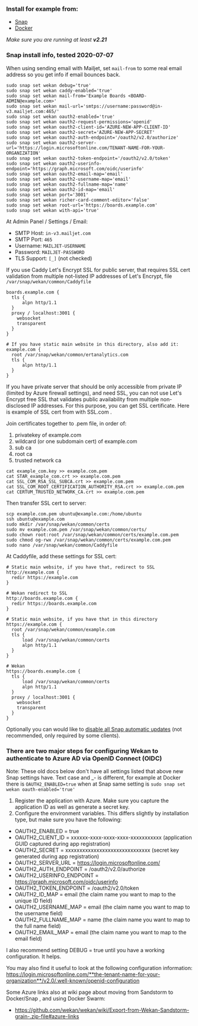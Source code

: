 ### Install for example from:
- [Snap](https://github.com/wekan/wekan/wiki/Snap)
- [Docker](https://github.com/wekan/wekan/wiki/Docker)

*Make sure you are running at least **v2.21***

### Snap install info, tested 2020-07-07

When using sending email with Mailjet, set `mail-from` to some real email address so you get info if email bounces back.
```
sudo snap set wekan debug='true'
sudo snap set wekan caddy-enabled='true'
sudo snap set wekan mail-from='Example Boards <BOARD-ADMIN@example.com>'
sudo snap set wekan mail-url='smtps://username:password@in-v3.mailjet.com:465/'
sudo snap set wekan oauth2-enabled='true'
sudo snap set wekan oauth2-request-permissions='openid'
sudo snap set wekan oauth2-client-id='AZURE-NEW-APP-CLIENT-ID'
sudo snap set wekan oauth2-secret='AZURE-NEW-APP-SECRET'
sudo snap set wekan oauth2-auth-endpoint='/oauth2/v2.0/authorize'
sudo snap set wekan oauth2-server-url='https://login.microsoftonline.com/TENANT-NAME-FOR-YOUR-ORGANIZATION'
sudo snap set wekan oauth2-token-endpoint='/oauth2/v2.0/token'
sudo snap set wekan oauth2-userinfo-endpoint='https://graph.microsoft.com/oidc/userinfo'
sudo snap set wekan oauth2-email-map='email'
sudo snap set wekan oauth2-username-map='email'
sudo snap set wekan oauth2-fullname-map='name'
sudo snap set wekan oauth2-id-map='email'
sudo snap set wekan port='3001'
sudo snap set wekan richer-card-comment-editor='false'
sudo snap set wekan root-url='https://boards.example.com'
sudo snap set wekan with-api='true'
```
At Admin Panel / Settings / Email:
- SMTP Host: `in-v3.mailjet.com`
- SMTP Port: `465`
- Username: `MAILJET-USERNAME`
- Password: `MAILJET-PASSWORD`
- TLS Support: `[_]` (not checked)

If you use Caddy Let's Encrypt SSL for public server, that requires SSL cert validation from multiple not-listed IP addresses of Let's Encrypt, file `/var/snap/wekan/common/Caddyfile`

```
boards.example.com {
  tls {
      alpn http/1.1
  }
  proxy / localhost:3001 {
    websocket
    transparent
  }
}

# If you have static main website in this directory, also add it:
example.com {
  root /var/snap/wekan/common/ertanalytics.com
  tls {
      alpn http/1.1
  }
}
```
If you have private server that should be only accessible from private IP (limited by Azure firewall settings), and need SSL, you can not use Let's Encrypt free SSL that validates public availability from multiple non-disclosed IP addresses. For this purpose, you can get SSL certificate. Here is example of SSL cert from with SSL.com .

Join certificates together to .pem file, in order of:
1) privatekey of example.com
2) wildcard (or one subdomain cert) of example.com
3) sub ca
4) root ca
5) trusted network ca
```
cat example_com.key >> example.com.pem
cat STAR_example_com.crt >> example.com.pem 
cat SSL_COM_RSA_SSL_SUBCA.crt >> example.com.pem 
cat SSL_COM_ROOT_CERTIFICATION_AUTHORITY_RSA.crt >> example.com.pem 
cat CERTUM_TRUSTED_NETWORK_CA.crt >> example.com.pem 
```
Then transfer SSL cert to server:
```
scp example.com.pem ubuntu@example.com:/home/ubuntu
ssh ubuntu@example.com
sudo mkdir /var/snap/wekan/common/certs
sudo mv example.com.pem /var/snap/wekan/common/certs/
sudo chown root:root /var/snap/wekan/common/certs/example.com.pem
sudo chmod og-rwx /var/snap/wekan/common/certs/example.com.pem
sudo nano /var/snap/wekan/common/Caddyfile
```
At Caddyfile, add these settings for SSL cert:
```
# Static main website, if you have that, redirect to SSL
http://example.com {
  redir https://example.com
}

# Wekan redirect to SSL
http://boards.example.com {
  redir https://boards.example.com
}

# Static main website, if you have that in this directory
https://example.com {
  root /var/snap/wekan/common/example.com
  tls {
      load /var/snap/wekan/common/certs
      alpn http/1.1
  }
}

# Wekan
https://boards.example.com {
  tls {
      load /var/snap/wekan/common/certs
      alpn http/1.1
  }
  proxy / localhost:3001 {
    websocket
    transparent
  }
}
```
Optionally you can would like to [disable all Snap automatic updates](https://github.com/wekan/wekan-snap/wiki/Automatic-update-schedule#if-required-you-can-disable-all-snap-updates) (not recommended, only required by some clients).

### There are two major steps for configuring Wekan to authenticate to Azure AD via OpenID Connect (OIDC)

Note: These old docs below don't have all settings listed that above new Snap settings have. Text case and _- is different, for example at Docker there is `OAUTH2_ENABLED=true` when at Snap same setting is `sudo snap set wekan oauth-enabled='true'`

1. Register the application with Azure. Make sure you capture the application ID as well as generate a secret key.
2. Configure the environment variables.  This differs slightly by installation type, but make sure you have the following:
* OAUTH2_ENABLED = true
* OAUTH2_CLIENT_ID = xxxxxx-xxxx-xxxx-xxxx-xxxxxxxxxxx (application GUID captured during app registration)
* OAUTH2_SECRET = xxxxxxxxxxxxxxxxxxxxxxxxxxxxxx (secret key generated during app registration)
* OAUTH2_SERVER_URL = https://login.microsoftonline.com/<tenant GUID specific to your organization>
* OAUTH2_AUTH_ENDPOINT = /oauth2/v2.0/authorize
* OAUTH2_USERINFO_ENDPOINT = https://graph.microsoft.com/oidc/userinfo
* OAUTH2_TOKEN_ENDPOINT = /oauth2/v2.0/token
* OAUTH2_ID_MAP = email (the claim name you want to map to the unique ID field)
* OAUTH2_USERNAME_MAP = email (the claim name you want to map to the username field)
* OAUTH2_FULLNAME_MAP = name (the claim name you want to map to the full name field)
* OAUTH2_EMAIL_MAP = email (the claim name you want to map to the email field)

I also recommend setting DEBUG = true until you have a working configuration.  It helps.

You may also find it useful to look at the following configuration information:
https://login.microsoftonline.com/**the-tenant-name-for-your-organization**/v2.0/.well-known/openid-configuration

Some Azure links also at wiki page about moving from Sandstorm to Docker/Snap , and using Docker Swarm:
- https://github.com/wekan/wekan/wiki/Export-from-Wekan-Sandstorm-grain-.zip-file#azure-links